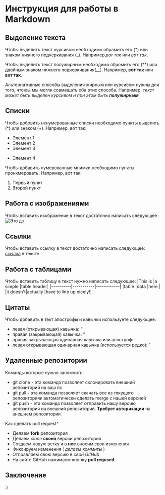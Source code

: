 # Инструкция для работы в Markdown

## Выделение текста

Чтобы выделить текст курсивом необходимо обрамить его (*) или знаком нижнего подчеркивания (_). Например,*вот так* или _вот так_.

Чтобы выделить текст полужирным необходимо обромить его (**) или двойным знаком нижнего подчеркивания(__). Например, **вот так** или __вот так__.

Альтернативные способы выделения жирным или курсивом нужны для того, чтоюы мы могли совмещать оба этих способа. Например, _текст может быть выделен курсивом и при этом быть **полужирным**_

## Списки

Чтобы добовить ненумерованные списки необходимо пункты выделить (*) или знаком (+). Например, вот так:
* Элемент 1
* Элемент 2
* Элемент 3
+ Элемент 4

Чтобы добавить нумерованные мпимки необходимо пункты пронкмеровать. Например, вот так:
1. Первый пункт
2. Второй пункт

## Работа с изображениями 

Чтобы вставить изображение в текст достаточно написать следующее :
![Это дз](%D0%B4%D0%B7.png)

## Ссылки

Чтобы вставить ссылку в текст достаточно написать следующее: 
[ссылка](http://rukeba.com/) в тексте

## Работа с таблицами

Чтобы вставить таблицу в текст нужно написать следующее:
|This is   |a simple   |table header|
|----------|-----------|------------|
|table     |data       |here        |
|it doesn't|actually   |have to line up nicely!|

## Цитаты

Чтобы добавить в тект апострофы и кавычки используете следующее:
* левая (открывающая) кавычка: &#8220;
* правая (закрывающая) кавычка: &#8221;
* правая закрывающая одинарная кавычка или апостроф: &#8217;
* левая открывающая одинарная кавычка (используется редко): &#8216;


## Удаленные репозитории

Команды которые нужно запомнить:
* git clone - эта команда позволяет склонировать внешний репозиторий на ваш пк 
* git pull - эта команда позволяет скачать все из текущего репозиторияи автоматически сделать merge с нашей версией
* git push - эта команда позволяет отправить нашу версию репозитория на внешний репозиторий. **Требует авторизации** на внешнем репозитории.

Как сделать pull request^
* Делаем **fork** репозитория
* Делаем *clone* **своей** версии репозитория
* Создаем новую ветку и в **нее** вносим свои изменения
* Фиксируем изменения ( _делаем коммиты_ )
* Отправляем свою версию в *свой GitHub*
* На сайте GitHub нажимаем кнопку **pull reqused**

## Заключение

:)